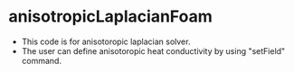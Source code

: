 # anisotropicLaplacianFoam
- This code is for anisotoropic laplacian solver.
- The user can define anisotoropic heat conductivity by using "setField" command.
